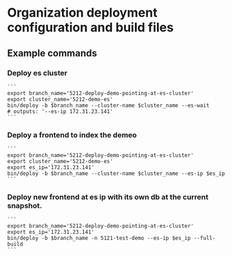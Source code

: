 Organization deployment configuration and build files
=====================================================


## Example commands

### Deploy es cluster
    ```
    export branch_name='5212-deploy-demo-pointing-at-es-cluster'
    export cluster_name='5212-demo-es'
    bin/deploy -b $branch_name --cluster-name $cluster_name --es-wait
    # outputs: '--es-ip 172.31.23.141'
    ```

### Deploy a frontend to index the demeo
    ```
    export branch_name='5212-deploy-demo-pointing-at-es-cluster'
    export cluster_name='5212-demo-es'
    export es_ip='172.31.23.141'
    bin/deploy -b $branch_name --cluster-name $cluster_name --es-ip $es_ip
    ```

### Deploy new frontend at es ip with its own db at the current snapshot.
    ```
    export branch_name='5212-deploy-demo-pointing-at-es-cluster'
    export es_ip='172.31.23.141'
    bin/deploy -b $branch_name -n 5121-test-demo --es-ip $es_ip --full-build
    ```
